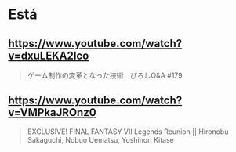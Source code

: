 # Está

## https://www.youtube.com/watch?v=dxuLEKA2Ico

> ゲーム制作の変革となった技術　ぴろしQ&A #179 

## https://www.youtube.com/watch?v=VMPkaJROnz0

> EXCLUSIVE! FINAL FANTASY VII Legends Reunion || Hironobu Sakaguchi, Nobuo Uematsu, Yoshinori Kitase 
